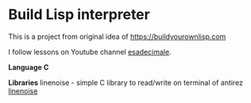 # Build Lisp interpreter
This is a project from original idea of https://buildyourownlisp.com 

I follow lessons on Youtube channel [esadecimale](https://www.youtube.com/@esadecimale).

**Language C**

**Libraries**
linenoise - simple C library to read/write on terminal of antirez [linenoise](http://github.com/antirez/linenoise)


